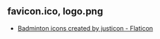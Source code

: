 ## favicon.ico, logo.png
- [Badminton icons created by justicon - Flaticon](https://www.flaticon.com/free-icons/badminton)